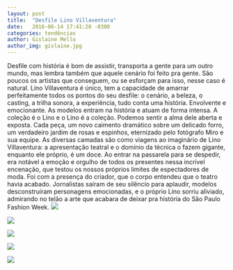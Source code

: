 ```yaml
---
layout: post
title:  "Desfile Lino Villaventura"
date:   2016-06-14 17:41:20 -0300
categories: tendências
author: Gislaine Mello
author_img: gislaine.jpg
---
```


Desfile com história é bom de assistir, transporta a gente para um outro mundo, mas lembra também que aquele cenário foi feito pra gente. São poucos os artistas que conseguem, ou se esforçam para isso, nesse caso é natural. Lino Villaventura é único, tem a capacidade de amarrar perfeitamente todos os pontos do seu desfile: o cenário, a beleza, o casting, a trilha sonora, a experiência, tudo conta uma história. Envolvente e emocionante. As modelos entram na história e atuam de forma intensa. A coleção é o Lino e o Lino é a coleção. Podemos sentir a alma dele aberta e exposta. Cada peça, um novo caimento dramático sobre um delicado forro, um verdadeiro jardim de rosas e espinhos, eternizado pelo fotógrafo Miro e sua equipe. As diversas camadas são como viagens ao imaginário de Lino Villaventura: a apresentação teatral e o domínio da técnica o fazem gigante, enquanto ele próprio, é um doce. Ao entrar na passarela para se despedir, era notável a emoção e orgulho de todos os presentes nessa incrível encenação, que testou os nossos próprios limites de espectadores de moda. Foi com a presença do criador, que o corpo entendeu que o teatro havia acabado. Jornalistas saíram de seu silêncio para aplaudir, modelos desconstruíram personagens emocionadas, e o próprio Lino sorriu aliviado, admirando no telão a arte que acabara de deixar pra história do São Paulo Fashion Week.
![](http://www.alessandrostein.com/blog-fashion-hug/images/posts/ScreenHunter_610%20Jun.%2014%2012.50.jpg)

![](http://www.alessandrostein.com/blog-fashion-hug/images/posts/ScreenHunter_611%20Jun.%2014%2012.50.jpg)

![](http://www.alessandrostein.com/blog-fashion-hug/images/posts/ScreenHunter_612%20Jun.%2014%2012.50.jpg)

![](http://www.alessandrostein.com/blog-fashion-hug/images/posts/ScreenHunter_613%20Jun.%2014%2012.50.jpg)

![](http://www.alessandrostein.com/blog-fashion-hug/images/posts/ScreenHunter_614%20Jun.%2014%2012.50.jpg)
